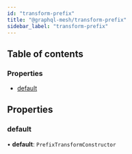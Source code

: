 ```yaml
---
id: "transform-prefix"
title: "@graphql-mesh/transform-prefix"
sidebar_label: "transform-prefix"
---
```


## Table of contents

### Properties

- [default](transforms_prefix_src#default)

## Properties

### default

• **default**: `PrefixTransformConstructor`
